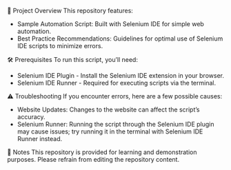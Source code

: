 🚀 Project Overview
This repository features:
- Sample Automation Script: Built with Selenium IDE for simple web automation.
- Best Practice Recommendations: Guidelines for optimal use of Selenium IDE scripts to minimize errors.

🛠️ Prerequisites
To run this script, you’ll need:
- Selenium IDE Plugin - Install the Selenium IDE extension in your browser.
- Selenium IDE Runner - Required for executing scripts via the terminal.

⚠️ Troubleshooting
If you encounter errors, here are a few possible causes:
- Website Updates: Changes to the website can affect the script’s accuracy.
- Selenium Runner: Running the script through the Selenium IDE plugin may cause issues; try running it in the terminal with Selenium IDE Runner instead.

💬 Notes
This repository is provided for learning and demonstration purposes. Please refrain from editing the repository content.
